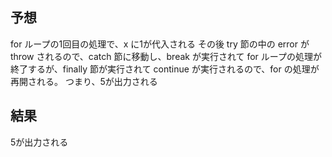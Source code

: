 ## 予想

for ループの1回目の処理で、x に1が代入される
その後 try 節の中の error が throw されるので、catch 節に移動し、break が実行されて for ループの処理が終了するが、finally 節が実行されて continue が実行されるので、for の処理が再開される。
つまり、5が出力される

## 結果

5が出力される
